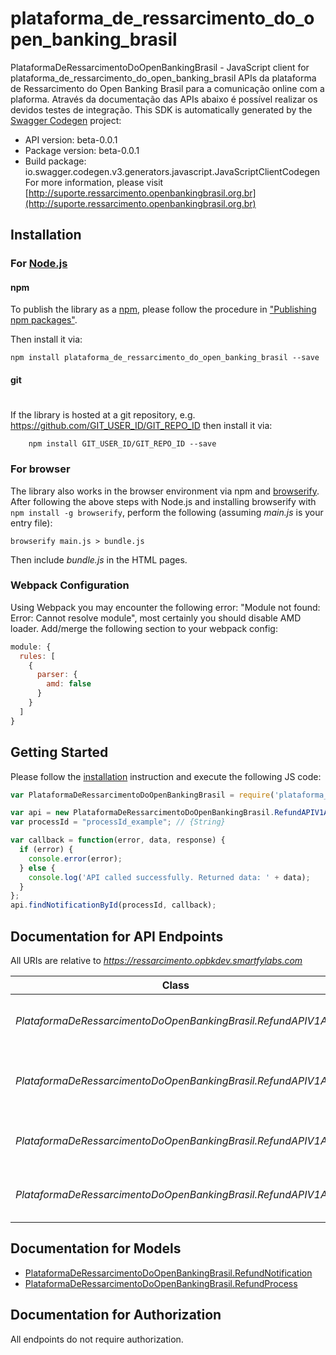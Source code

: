 # plataforma_de_ressarcimento_do_open_banking_brasil

PlataformaDeRessarcimentoDoOpenBankingBrasil - JavaScript client for plataforma_de_ressarcimento_do_open_banking_brasil
APIs da plataforma de Ressarcimento do Open Banking Brasil para a comunicação online com a plaforma. Através da documentação das APIs abaixo é possível realizar os devidos testes de integração.
This SDK is automatically generated by the [Swagger Codegen](https://github.com/swagger-api/swagger-codegen) project:

- API version: beta-0.0.1
- Package version: beta-0.0.1
- Build package: io.swagger.codegen.v3.generators.javascript.JavaScriptClientCodegen
For more information, please visit [http://suporte.ressarcimento.openbankingbrasil.org.br](http://suporte.ressarcimento.openbankingbrasil.org.br)

## Installation

### For [Node.js](https://nodejs.org/)

#### npm

To publish the library as a [npm](https://www.npmjs.com/),
please follow the procedure in ["Publishing npm packages"](https://docs.npmjs.com/getting-started/publishing-npm-packages).

Then install it via:

```shell
npm install plataforma_de_ressarcimento_do_open_banking_brasil --save
```

#### git
#
If the library is hosted at a git repository, e.g.
https://github.com/GIT_USER_ID/GIT_REPO_ID
then install it via:

```shell
    npm install GIT_USER_ID/GIT_REPO_ID --save
```

### For browser

The library also works in the browser environment via npm and [browserify](http://browserify.org/). After following
the above steps with Node.js and installing browserify with `npm install -g browserify`,
perform the following (assuming *main.js* is your entry file):

```shell
browserify main.js > bundle.js
```

Then include *bundle.js* in the HTML pages.

### Webpack Configuration

Using Webpack you may encounter the following error: "Module not found: Error:
Cannot resolve module", most certainly you should disable AMD loader. Add/merge
the following section to your webpack config:

```javascript
module: {
  rules: [
    {
      parser: {
        amd: false
      }
    }
  ]
}
```

## Getting Started

Please follow the [installation](#installation) instruction and execute the following JS code:

```javascript
var PlataformaDeRessarcimentoDoOpenBankingBrasil = require('plataforma_de_ressarcimento_do_open_banking_brasil');

var api = new PlataformaDeRessarcimentoDoOpenBankingBrasil.RefundAPIV1Api()
var processId = "processId_example"; // {String} 

var callback = function(error, data, response) {
  if (error) {
    console.error(error);
  } else {
    console.log('API called successfully. Returned data: ' + data);
  }
};
api.findNotificationById(processId, callback);
```

## Documentation for API Endpoints

All URIs are relative to *https://ressarcimento.opbkdev.smartfylabs.com*

Class | Method | HTTP request | Description
------------ | ------------- | ------------- | -------------
*PlataformaDeRessarcimentoDoOpenBankingBrasil.RefundAPIV1Api* | [**findNotificationById**](docs/RefundAPIV1Api.md#findNotificationById) | **GET** /apis/v1/refund/notifications/{processId} | Operação de consulta de processos de transações
*PlataformaDeRessarcimentoDoOpenBankingBrasil.RefundAPIV1Api* | [**healthcheck**](docs/RefundAPIV1Api.md#healthcheck) | **GET** /apis/v1/refund/notifications/healthcheck | Operação de consulta de monitoramento de processos de transações
*PlataformaDeRessarcimentoDoOpenBankingBrasil.RefundAPIV1Api* | [**notification**](docs/RefundAPIV1Api.md#notification) | **POST** /apis/v1/refund/notifications/ | Operação de registro unitário de transação 
*PlataformaDeRessarcimentoDoOpenBankingBrasil.RefundAPIV1Api* | [**notifications**](docs/RefundAPIV1Api.md#notifications) | **PATCH** /apis/v1/refund/notifications/ | Operação de registro em massa de uma transação

## Documentation for Models

 - [PlataformaDeRessarcimentoDoOpenBankingBrasil.RefundNotification](docs/RefundNotification.md)
 - [PlataformaDeRessarcimentoDoOpenBankingBrasil.RefundProcess](docs/RefundProcess.md)

## Documentation for Authorization

 All endpoints do not require authorization.

